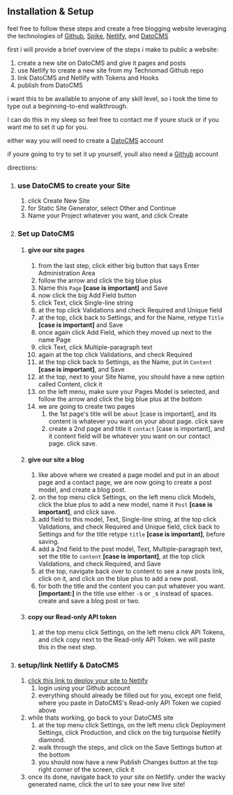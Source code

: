 #



## Installation & Setup

feel free to follow these steps and create a free blogging website leveraging the technologies of [Github](//github.com), [Spike](//spike.cf), [Netlify](//netlify.com), and [DatoCMS](//datocms.com)

first i will provide a brief overview of the steps i make to public a website:

  1. create a new site on DatoCMS and give it pages and posts
  1. use Netlify to create a new site from my Technomad Github repo
  1. link DatoCMS and Netlify with Tokens and Hooks
  1. publish from DatoCMS

i want this to be available to anyone of any skill level, so i took the time to type out a beginning-to-end walkthrough.

I can do this in my sleep so feel free to contact me if youre stuck or if you want me to set it up for you.

either way you will need to create a [DatoCMS](//www.datocms.com) account

if youre going to try to set it up yourself, youll also need a [Github](//github.com) account

directions:

1. ### use DatoCMS to create your Site
    1. click Create New Site
    1. for Static Site Generator, select Other and Continue
    1. Name your Project whatever you want, and click Create

1. ### Set up DatoCMS
    1. #### give our site pages
        1. from the last step, click either big button that says Enter Administration Area
        1. follow the arrow and click the big blue plus
        1. Name this `Page` **[case is important]** and Save
        1. now click the big Add Field button
        1. click Text, click Single-line string
        1. at the top click Validations and check Required and Unique field
        1. at the top, click back to Settings, and for the Name, retype `Title` **[case is important]** and Save
        1. once again click Add Field, which they moved up next to the name Page
        1. click Text, click Multiple-paragraph text
        1. again at the top click Validations, and check Required
        1. at the top click back to Settings, as the Name, put in `Content` **[case is important]**, and Save
        1. at the top, next to your Site Name, you should have a new option called Content, click it
        1. on the left menu, make sure your Pages Model is selected, and follow the arrow and click the big blue plus at the bottom
        1. we are going to create two pages
            1. the 1st page's title will be `about` [case is important], and its content is whatever you want on your about page. click save
            1. create a 2nd page and title it `contact` [case is important], and it content field will be whatever you want on our contact page. click save.
    1. #### give our site a blog
        1. like above where we created a page model and put in an about page and a contact page, we are now going to create a post model, and create a blog post.
        1. on the top menu click Settings, on the left menu click Models, click the blue plus to add a new model, name it `Post` **[case is important]**, and click save.
        1. add field to this model, Text, Single-line string, at the top click Validations, and check Required and Unique field, click back to Settings and for the title retype `title` **[case is important]**, before saving.
        1. add a 2nd field to the post model, Text, Multiple-paragraph text, set the title to `content` **[case is important]**, at the top click Validations, and check Required, and Save
        1. at the top, navigate back over to content to see a new posts link, click on it, and click on the blue plus to add a new post.
        1. for both the title and the content you can put whatever you want. **[important:]** in the title use either `-`s or `_`s instead of spaces. create and save a blog post or two.
    1. #### copy our Read-only API token
        1. at the top menu click Settings, on the left menu click API Tokens, and click copy next to the Read-only API Token. we will paste this in the next step.

1. ### setup/link Netlify & DatoCMS
    1. [click this link to deploy your site to Netlify](https://app.netlify.com/start/deploy?repository=https://github.com/wommy/technomad_spike_datocms)
        1. login using your Github account
        1. everything should already be filled out for you, except one field, where you paste in DatoCMS's Read-only API Token we copied above
    1. while thats working, go back to your DatoCMS site
        1. at the top menu click Settings, on the left menu click Deployment Settings, click Production, and click on the big turquoise Netlify diamond.
        1. walk through the steps, and click on the Save Settings button at the bottom
        1. you should now have a new Publish Changes button at the top right corner of the screen, click it
    1. once its done, navigate back to your site on Netlify. under the wacky generated name, click the url to see your new live site!
